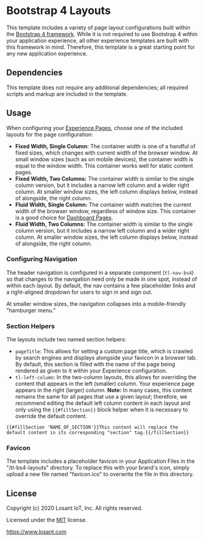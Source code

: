 # Bootstrap 4 Layouts

This template includes a variety of page layout configurations built within the [Bootstrap 4 framework](https://getbootstrap.com/). While it is not required to use Bootstrap 4 within your application experience, all other experience templates are built with this framework in mind. Therefore, this template is a great starting point for any new application experience.

## Dependencies

This template does not require any additional dependencies; all required scripts and markup are included in the template.

## Usage

When configuring your [Experience Pages](https://docs.losant.com/experiences/views/#pages), choose one of the included layouts for the page configuration:

- **Fixed Width, Single Column:** The container width is one of a handful of fixed sizes, which changes with current width of the browser window. At small window sizes (such as on mobile devices), the container width is equal to the window width. This container works well for static content pages.
- **Fixed Width, Two Columns:** The container width is similar to the single column version, but it includes a narrow left column and a wider right column. At smaller window sizes, the left column displays below, instead of alongside, the right column.
- **Fluid Width, Single Column:** The container width matches the current width of the browser window, regardless of window size. This container is a good choice for [Dashboard Pages](https://docs.losant.com/experiences/views/#dashboard-pages).
- **Fluid Width, Two Columns:** The container width is similar to the single column version, but it includes a narrow left column and a wider right column. At smaller window sizes, the left column displays below, instead of alongside, the right column.

### Configuring Navigation

The header navigation is configured in a separate component (`tl-nav-bs4`) so that changes to the navigation need only be made in one spot, instead of within each layout. By default, the nav contains a few placeholder links and a right-aligned dropdown for users to sign in and sign out.

At smaller window sizes, the navigation collapses into a mobile-friendly "hamburger menu."

### Section Helpers

The layouts include two named section helpers:

- `pageTitle`: This allows for setting a custom page title, which is crawled by search engines and displays alongside your favicon in a browser tab. By default, this section is filled with the name of the page being rendered as given to it within your Experience configuration.
- `tl-left-column`: In the two-column layouts, this allows for overriding the content that appears in the left (smaller) column. Your experience page appears in the right (larger) column. **Note:** In many cases, this content remains the same for all pages that use a given layout; therefore, we recommend editing the default left column content in each layout and only using the `{{#fillSection}}` block helper when it is necessary to override the default content.

```
{{#fillSection 'NAME_OF_SECTION'}}This content will replace the default content in its corresponding "section" tag.{{/fillSection}}
```

### Favicon

The template includes a placeholder favicon in your Application Files in the "/tl-bs4-layouts" directory. To replace this with your brand's icon, simply upload a new file named "favicon.ico" to overwrite the file in this directory.

## License

Copyright (c) 2020 Losant IoT, Inc. All rights reserved.

Licensed under the [MIT](https://github.com/Losant/losant-templates/blob/master/LICENSE.txt) license.

https://www.losant.com